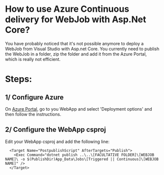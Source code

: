 # How to use Azure Continuous delivery for WebJob with Asp.Net Core?
You have probably noticed that it's not possible anymore to deploy a WebJob from Visual Studio with Asp.net Core. You currently need to publish the WebJob in a folder, zip the folder and add it from the Azure Portal, which is really not efficient.

# Steps:
## 1/ Configure Azure
On <a href="https://portal.azure.com">Azure Portal</a>, go to you WebApp and select 'Deployment options' and then follow the instructions.
## 2/ Configure the WebApp csproj
Edit your WebApp csproj and add the following line:
```
  <Target Name="PostpublishScript" AfterTargets="Publish">
    <Exec Command="dotnet publish ..\..\[FACULTATIVE FOLDER]\[WEBJOB NAME]\ -o $(PublishDir)App_Data\Jobs\[Triggered || Continuous]\[WEBJOB NAME]" />
  </Target>
```

